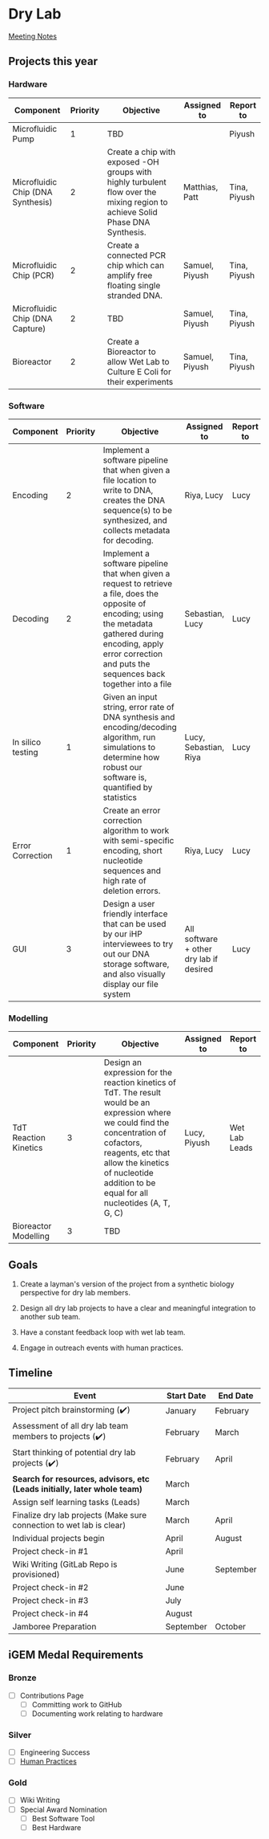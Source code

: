 # Dry Lab

[Meeting Notes](https://drive.google.com/drive/folders/1QzOAnP1XhyycN8l5DmcQIVxX-E-CWuap?usp=sharing)

## Projects this year

### Hardware

| Component                         | Priority | Objective                                                                                                                     | Assigned to    | Report to    |
| --------------------------------- | -------- | ----------------------------------------------------------------------------------------------------------------------------- | -------------- | ------------ |
| Microfluidic Pump                 | 1        | TBD                                                                                                                           |                | Piyush       |
| Microfluidic Chip (DNA Synthesis) | 2        | Create a chip with exposed -OH groups with highly turbulent flow over the mixing region to achieve Solid Phase DNA Synthesis. | Matthias, Patt | Tina, Piyush |
| Microfluidic Chip (PCR)           | 2        | Create a connected PCR chip which can amplify free floating single stranded DNA.                                              | Samuel, Piyush | Tina, Piyush |
| Microfluidic Chip (DNA Capture)   | 2        | TBD                                                                                                                           | Samuel, Piyush | Tina, Piyush |
| Bioreactor                        | 2        | Create a Bioreactor to allow Wet Lab to Culture E Coli for their experiments                                                  | Samuel, Piyush | Tina, Piyush |

### Software

| Component         | Priority | Objective                                                                                                                                                                                                                       | Assigned to                             | Report to |
| ----------------- | -------- | ------------------------------------------------------------------------------------------------------------------------------------------------------------------------------------------------------------------------------- | --------------------------------------- | --------- |
| Encoding          | 2        | Implement a software pipeline that when given a file location to write to DNA, creates the DNA sequence(s) to be synthesized, and collects metadata for decoding.                                                               | Riya, Lucy                              | Lucy      |
| Decoding          | 2        | Implement a software pipeline that when given a request to retrieve a file, does the opposite of encoding; using the metadata gathered during encoding, apply error correction and puts the sequences back together into a file | Sebastian, Lucy                         | Lucy      |
| In silico testing | 1        | Given an input string, error rate of DNA synthesis and encoding/decoding algorithm, run simulations to determine how robust our software is, quantified by statistics                                                           | Lucy, Sebastian, Riya                   | Lucy      |
| Error Correction  | 1        | Create an error correction algorithm to work with semi-specific encoding, short nucleotide sequences and high rate of deletion errors.                                                                                          | Riya, Lucy                              | Lucy      |
| GUI               | 3        | Design a user friendly interface that can be used by our iHP interviewees to try out our DNA storage software, and also visually display our file system                                                                        | All software + other dry lab if desired | Lucy      |

### Modelling

| Component             | Priority | Objective                                                                                                                                                                                                                                              | Assigned to  | Report to     |
| --------------------- | -------- | ------------------------------------------------------------------------------------------------------------------------------------------------------------------------------------------------------------------------------------------------------ | ------------ | ------------- |
| TdT Reaction Kinetics | 3        | Design an expression for the reaction kinetics of TdT. The result would be an expression where we could find the concentration of cofactors, reagents, etc that allow the kinetics of nucleotide addition to be equal for all nucleotides (A, T, G, C) | Lucy, Piyush | Wet Lab Leads |
| Bioreactor Modelling  | 3        | TBD                                                                                                                                                                                                                                                    |              |               |

## Goals

1. Create a layman's version of the project from a synthetic biology perspective for dry lab members.

2. Design all dry lab projects to have a clear and meaningful integration to another sub team.

3. Have a constant feedback loop with wet lab team.

4. Engage in outreach events with human practices.

## Timeline

| Event                                                                       | Start Date | End Date  |
| --------------------------------------------------------------------------- | ---------- | --------- |
| Project pitch brainstorming (✔️)                                            | January    | February  |
| Assessment of all dry lab team members to projects (✔️)                     | February   | March     |
| Start thinking of potential dry lab projects (✔️)                           | February   | April     |
| **Search for resources, advisors, etc (Leads initially, later whole team)** | March      |           |
| Assign self learning tasks (Leads)                                          | March      |           |
| Finalize dry lab projects (Make sure connection to wet lab is clear)        | March      | April     |
| Individual projects begin                                                   | April      | August    |
| Project check-in #1                                                         | April      |           |
| Wiki Writing (GitLab Repo is provisioned)                                   | June       | September |
| Project check-in #2                                                         | June       |           |
| Project check-in #3                                                         | July       |           |
| Project check-in #4                                                         | August     |           |
| Jamboree Preparation                                                        | September  | October   |

## iGEM Medal Requirements

### Bronze

- [ ] Contributions Page
  - [ ] Committing work to GitHub
  - [ ] Documenting work relating to hardware

### Silver

- [ ] Engineering Success
- [ ] [Human Practices](../human-practices/index.md)

### Gold

- [ ] Wiki Writing
- [ ] Special Award Nomination
  - [ ] Best Software Tool
  - [ ] Best Hardware
